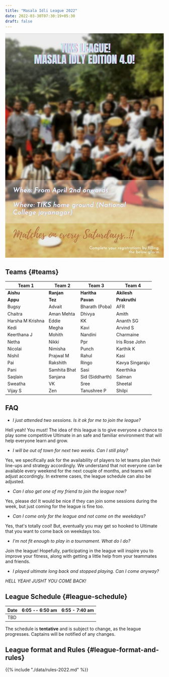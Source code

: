 ```yaml
---
title: "Masala Idli League 2022"
date: 2022-03-30T07:30:19+05:30
draft: false
---
```


![MIL 2022 Poster](../images/mil-2022-poster.jpg)

## Teams {#teams}

| Team 1           | Team 2       | Team 3          | Team 4          |
|------------------|--------------|-----------------|-----------------|
| **Aishu**        | **Ranjan**   | **Haritha**     | **Akilesh**     |
| **Appu**         | **Tez**      | **Pavan**       | **Prakruthi**   |
| Bugsy            | Advait       | Bharath (Poba)  | AFR             |
| Chaitra          | Aman Mehta   | Dhivya          | Amith           |
| Harsha M Krishna | Eddie        | KK              | Ananth SG       |
| Kedi             | Megha        | Kavi            | Arvind S        |
| Keerthana J      | Mohith       | Nandini         | Charmaine       |
| Netha            | Nikki        | Ppr             | Iris Rose John  |
| Nicolai          | Nimisha      | Punch           | Karthik K       |
| Nishil           | Prajwal M    | Rahul           | Kasi            |
| Pai              | Rakshith     | Ringo           | Kavya Singaraju |
| Pani             | Samhita Bhat | Sasi            | Keerthika       |
| Saqlain          | Sanjana      | Sid (Siddharth) | Salman          |
| Sweatha          | VK           | Sree            | Sheetal         |
| Vijay S          | Zen          | Tanushree P     | Shilpi          |


## FAQ

- _I just attended two sessions. Is it ok for me to join the league?_

Hell yeah! You must! The idea of this league is to give everyone a chance to
play some competitive Ultimate in an safe and familiar environment that will
help everyone learn and grow.

- _I will be out of town for next two weeks. Can I still play?_

Yes, we specifically ask for the availability of players to let teams plan
their line-ups and strategy accordingly. We understand that not everyone can be
available every weekend for the next couple of months, and teams will adjust
accordingly. In extreme cases, the league schedule can also be adjusted.

- _Can I also get one of my friend to join the league now?_

Yes, please do! It would be nice if they can join some sessions during the
week, but just coming for the league is fine too.

- _Can I come only for the league and not come on the weekdays?_

Yes, that's totally cool! But, eventually you may get so hooked to Ultimate
that you want to come back on weekdays too.

- _I'm not fit enough to play in a tournament. What do I do?_

Join the league! Hopefully, participating in the league will inspire you to
improve your fitness, along with getting a little help from your teammates and
friends.

- _I played ultimate long back and stopped playing. Can I come anyway?_

*HELL YEAH! JUSHT YOU COME BACK!*


## League Schedule {#league-schedule}


| Date | 6:05 -- 6:50 am | 6:55 - 7:40 am |
|------|-----------------|----------------|
| TBD  |                 |                |

The schedule is **tentative** and is subject to change, as the league
progresses.  Captains will be notified of any changes.


<!-- ## Scores and Points table {#scores-and-points-table} -->

<!-- | A                 |       |       | B                     | -->
<!-- |-------------------|-------|-------|-----------------------| -->
<!-- | **Hubba Hubba**   | **9** | 1     | GST                   | -->
<!-- | Discpickable Us 3 | 6     | **9** | **Force Four**        | -->
<!-- | GST               | 4     | **8** | **Force Four**        | -->
<!-- | Hubba Hubba       | 5     | **9** | **Discpickable Us 3** | -->
<!-- | Hubba Hubba       | 4     | **7** | **Force Four**        | -->
<!-- | GST               | 8     | 8     | Discpickable Us 3     | -->


## League format and Rules {#league-format-and-rules}

{{% include "./data/rules-2022.md" %}}
